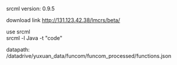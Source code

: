 srcml version: 0.9.5

download link  http://131.123.42.38/lmcrs/beta/

use srcml <br>
srcml -l Java -t "code"

datapath: /datadrive/yuxuan_data/funcom/funcom_processed/functions.json